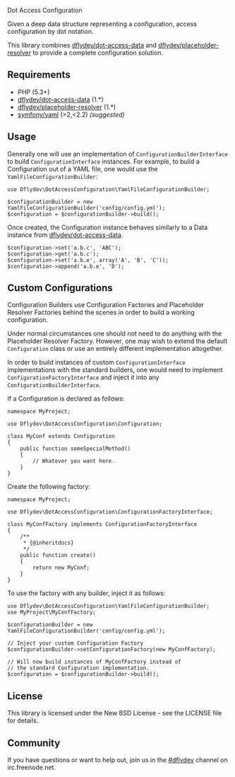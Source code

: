 Dot Access Configuration
        

Given a deep data structure representing a configuration, access
configuration by dot notation.

This library combines [dflydev/dot-access-data](https://github.com/dflydev/dflydev-dot-access-data)
and [dflydev/placeholder-resolver](https://github.com/dflydev/dflydev-placeholder-resolver)
to provide a complete configuration solution.


Requirements
------------

 * PHP (5.3+)
 * [dflydev/dot-access-data](https://github.com/dflydev/dflydev-dot-access-data) (1.*)
 * [dflydev/placeholder-resolver](https://github.com/dflydev/dflydev-placeholder-resolver) (1.*)
 * [symfony/yaml](https://github.com/symfony/Yaml) (>2,<2.2) *(suggested)*


Usage
-----

Generally one will use an implementation of `ConfigurationBuilderInterface`
to build `ConfigurationInterface` instances. For example, to build a Configuration
out of a YAML file, one would use the `YamlFileConfigurationBuilder`:

    use Dflydev\DotAccessConfiguration\YamlFileConfigurationBuilder;
    
    $configurationBuilder = new YamlFileConfigurationBuilder('config/config.yml');
    $configuration = $configurationBuilder->build();


Once created, the Configuration instance behaves similarly to a Data
instance from [dflydev/dot-access-data](https://github.com/dflydev/dflydev-dot-access-data).

    $configuration->set('a.b.c', 'ABC');
    $configuration->get('a.b.c');
    $configuration->set('a.b.e', array('A', 'B', 'C'));
    $configuration->append('a.b.e', 'D');


Custom Configurations
---------------------

Configuration Builders use Configuration Factories and Placeholder Resolver
Factories behind the scenes in order to build a working configuration.

Under normal circumstances one should not need to do anything with the
Placeholder Resolver Factory. However, one may wish to extend the
default `Configuration` class or use an entirely different implementation
altogether.

In order to build instances of custom `ConfigurationInterface` implementations
with the standard builders, one would need to implement
`ConfigurationFactoryInterface` and inject it into any
`ConfigurationBuilderInterface`.

If a Configuration is declared as follows:

    namespace MyProject;
    
    use Dflydev\DotAccessConfiguration\Configuration;
    
    class MyConf extends Configuration
    {
        public function someSpecialMethod()
        {
            // Whatever you want here.
        }
    }

Create the following factory:

    namespace MyProject;
    
    use Dflydev\DotAccessConfiguration\ConfigurationFactoryInterface;
    
    class MyConfFactory implements ConfigurationFactoryInterface
    {
        /**
         * {@inheritdocs}
         */
        public function create()
        {
            return new MyConf;
        }
    }

To use the factory with any builder, inject it as follows:

    use Dflydev\DotAccessConfiguration\YamlFileConfigurationBuilder;
    use MyProject\MyConfFactory;
    
    $configurationBuilder = new YamlFileConfigurationBuilder('config/config.yml');
    
    // Inject your custom Configuration Factory
    $configurationBuilder->setConfigurationFactory(new MyConfFactory);

    // Will now build instances of MyConfFactory instead of
    // the standard Configuration implementation.
    $configuration = $configurationBuilder->build();


License
-------

This library is licensed under the New BSD License - see the LICENSE file
for details.


Community
---------

If you have questions or want to help out, join us in the
[#dflydev](irc://irc.freenode.net/#dflydev) channel on irc.freenode.net.